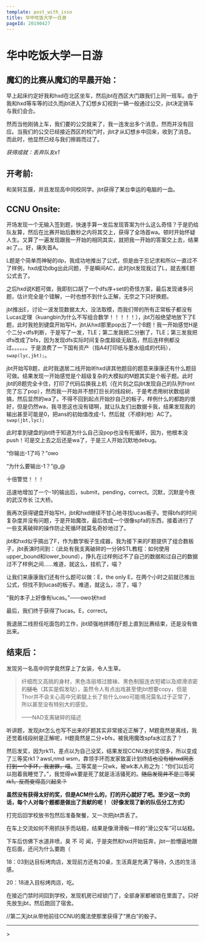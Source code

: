```yaml
---
template: post_with_isso
title: 华中吃饭大学一日游
pageId: 20190427
---
```


# 华中吃饭大学一日游

## 魔幻的比赛从魔幻的早晨开始：

早上起床约定好我和hxd在北区坐车，然后jbt在西区大门跟我们上同一班车。由于我和hxd等车等的过久而jbt进入了幻想乡幻视到一辆一般通过公交，jbt决定骑车与我们会合。

然而当他刚骑上车，我们要的公交就来了，我一连发出多个消息，然而并没有回应。当我们的公交已经接近西区的校门时，jbt才从幻想乡中回来，收到了消息。而此时，他显然已经与我们擦肩而过了。

*获得成就：丢弃队友x1*

## 开考前:

和吴轲互膜，并且发现高中同校同学。jbt获得了某台幸运的电脑的一血。

## CCNU Onsite:

开场发现一个无输入签到题，快速手算一发后发现答案为什么这么奇怪？于是扔给队友算，然后在比赛开始后数秒之内将其交上，获得了全场首wa。顿时开始怀疑人生。又算了一遍发现跟我一开始的相同其实，就把我一开始的答案交上去，结果ac了。。好，痛失首A。 

L题是个简单而神秘的dp，我成功地推出了公式，但是由于忘记求和所以一直过不了样例，hxd成功dbg出此问题，于是瞬间AC，此时jbt发现我过了L，就去推E题公式去了。

之后hxd说K题可做，我即刻口胡了一个dfs序+set的奇怪方案，最后发现诸多问题，估计完全是个错解，一时也想不到什么正解，无奈之下只好换题。

jbt推出E，讨论一波发现数据太大，没法取模，而我们带的所有正常板子都没有Lucas定理（kuangbin为什么不写组合数学！！！！！），jbt万般绝望地放下了E题，此时我抢到键盘开始写H，jbt从hxd那里pop出了一个B题！我一开始感觉H是个二分+dfs判断，于是写了一发，TLE；第二发我把二分删了，TLE；第三发我把dfs改成了bfs，因为发现dfs实际时间复杂度超级无敌高，然后连样例都没过。。。。。。于是浪费了一下国有资产（指A4打印纸与墨水组成的代码），`swap(lyc,jbt);`。

jbt开始写B题，此时我退居二线开始听hxd讲其他题目的题意来康康还有什么题目可做。结果发现一开始感觉是个超级复杂的大模拟的M题其实是个板子题。此时jbt的B题完全卡住，打印了代码后换我上机（在片刻之后jbt发现自己的队列front完了忘了pop），然而我一开始并不想打巨长的线段树，于是考虑用树状数组胡搞，然后显然的wa了。不得不回到起点开始抄自己的板子，样例什么的都跑的很好，但是仍然wa，我寻思这也没有错啊，就让队友们出数据卡我，结果发现我的输出甚至可能是0，把ans的初始值改成-1，然后就（不顺利地）AC了。`swap(jbt,lyc);`

此时拿到键盘的jbt终于知道为什么自己没pop也没有死循环，因为，他根本没push！可是交上去之后还是wa了，于是三人开始沉默地debug。

“你输出-1了吗？”owo

“为什么要输出-1？”@\_@

十倍警觉！！！

迅速地增加了一个-1的输出后，submit，pending，correct。沉默，沉默是今夜的武汉市长 江大桥。

我再次获得键盘开始写H，jbt和hxd继续不甘心地寻找lucas板子。觉得bfs的时间复杂度并没有问题，于是开始魔改，最后改成一个很像spfa的东西，接着进行了一些支离破碎的操作防止死循环就莫名奇妙地过了。

jbt和hxd似乎搞出了F，作为数学板子生成器，我为接下来的F题提供了组合数板子，jbt表演时间到：（此处有我支离破碎的一分钟STL教程：如何使用upper\_bound和lower\_bound），挣扎在过样例过不了自己的数据和过自己的数据过不了样例之间……难道，就这么，挂机了，喵？

让我们来康康我们还有什么题可以做：E，the only E，在两个小时之前就已推出公式，但找不到lucas的板子。难道，就这么，凉了，喵？

“我的本子上好像有lucas。”——owo状hxd

最后，我们终于获得了lucas。E，correct。

我退居二线担任吃面包的工作，jbt顽强地拼搏在F题上直到比赛结束，还是没有做出来。

## 结束后：

发现另一名高中同学竟然穿上了女装，令人生草。

> 纤细而又高挑的身材，黑色洛丽塔过膝袜、黑色制服连衣短裙以及顺滑浓密的~~腿毛~~（其实是假发哒），虽然令人有点出戏甚至使jbt想要copy，但是Thor并不会关心高中兄弟腿上长了些什么owo可能境况莫名过于正常了，所以甚至没有特别大的感受。
> 
> ——NAD支离破碎的描述

听讲题，发现jbt怎么也写不出来的F题其实非常接近正解了，M题竟然是离线，我还觉着线段树是正解呢，H题竟然是二分+bfs，被我用魔改spfa水过去了？

然后发奖，因为rk11，差点以为自己没奖，结果发现CCNU发的奖很多，所以变成了三等奖rk1？awsl,nmd wsm，靠领手环而发家致富计划终结~~也没有给hxd同志打到一个手环，我谢罪，喵~~。三等奖是一只wk，被wk本人称之为：“你们以后可以抱着我睡觉了。”，我觉得wk要是死了就是活活骚死的。~~随后发现并不是三等奖rk1，反而变得高兴起来？~~

**虽然没有获得太好的奖，但是ACM什么的，打的开心就好了吧。至少这一次的话，每个人对每个题都是做出了贡献的呢！（好像发现了新的队伍分工方式）**

打完后回学校放书包然后准备聚餐，又一次把jbt弄丢了。

在车上交流如何不用抓扶手而站稳，结果是像滑滑板一样的“滑公交车”可以站稳。

下车后仿佛下水道井喷，臭 不 可 闻，于是突然和hxd开始狂奔，jbt一脸懵逼地跟在后面，还问为什么要跑（

18：03到达目标烤肉店，发现前方还有20桌，生活真是充满了等待，久违的生活感。

20：18进入目标烤肉店，吃。

在接近门禁时间回到学校，发现机房已经锁门了，全部身家都被锁在里面了。只好先放生jbt，然后跑回了宿舍。

//第二天jbt从带他前往CCNU的魔法使那里获得了“黑白”的骰子。

<hr />
> <span id='poem'></span>

<div id="__comment"></div>
<script>$(function(){$.ajax('/api/poem?rnd='+Date.now()+Math.random()).done(function(data){$('#poem').text(data);});});</script>
